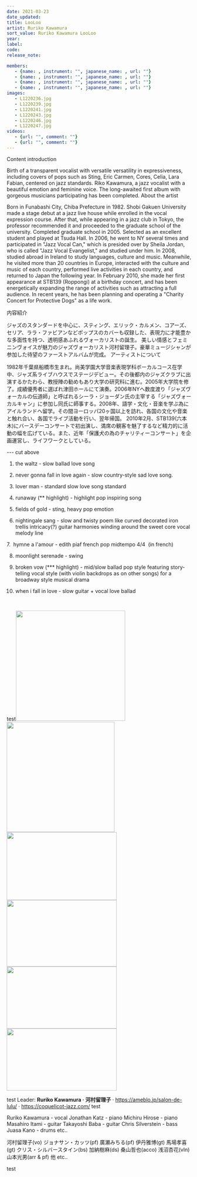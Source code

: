 ```yaml
---
date: 2021-03-23
date_updated: 
title: LooLoo
artist: Ruriko Kawamura
sort_value: Ruriko Kawamura LooLoo
year: 
label: 
code: 
release_note: 

members:
   - {name: , instrument: "", japanese_name: , url: ""}
   - {name: , instrument: "", japanese_name: , url: ""}
   - {name: , instrument: "", japanese_name: , url: ""}
   - {name: , instrument: "", japanese_name: , url: ""}
images: 
   - L1220236.jpg
   - L1220239.jpg
   - L1220241.jpg
   - L1220243.jpg
   - L1220246.jpg
   - L1220247.jpg
videos: 
   - {url: "", comment: ""}
   - {url: "", comment: ""}
---
```

Content introduction

Birth of a transparent vocalist with versatile versatility in expressiveness, including covers of pops such as Sting, Eric Carmen, Cores, Celia, Lara Fabian, centered on jazz standards.
Riko Kawamura, a jazz vocalist with a beautiful emotion and feminine voice. The long-awaited first album with gorgeous musicians participating has been completed.
About the artist

Born in Funabashi City, Chiba Prefecture in 1982. Shobi Gakuen University made a stage debut at a jazz live house while enrolled in the vocal expression course. After that, while appearing in a jazz club in Tokyo, the professor recommended it and proceeded to the graduate school of the university. Completed graduate school in 2005. Selected as an excellent student and played at Tsuda Hall. In 2006, he went to NY several times and participated in "Jazz Vocal Can," which is presided over by Sheila Jordan, who is called "Jazz Vocal Evangelist," and studied under him. In 2008, studied abroad in Ireland to study languages, culture and music. Meanwhile, he visited more than 20 countries in Europe, interacted with the culture and music of each country, performed live activities in each country, and returned to Japan the following year.
In February 2010, she made her first appearance at STB139 (Roppongi) at a birthday concert, and has been energetically expanding the range of activities such as attracting a full audience. In recent years, he has been planning and operating a "Charity Concert for Protective Dogs" as a life work.

内容紹介

ジャズのスタンダードを中心に、スティング、エリック・カルメン、コアーズ、セリア、ララ・ファビアンなどポップスのカバーも収録した、表現力に才能豊かな多面性を持つ、透明感あふれるヴォーカリストの誕生。
美しい情感とフェミニンヴォイスが魅力のジャズヴォーカリスト河村留理子。豪華ミュージシャンが参加した待望のファーストアルバムが完成。
アーティストについて

1982年千葉県船橋市生まれ。尚美学園大学音楽表現学科ボーカルコース在学中、ジャズ系ライブハウスでステージデビュー。その後都内のジャズクラブに出演するかたわら、教授陣の勧めもあり大学の研究科に進む。2005年大学院を修了。成績優秀者に選ばれ津田ホールにて演奏。2006年NYへ数度渡り「ジャズヴォーカルの伝道師」と呼ばれるシーラ・ジョーダン氏の主宰する「ジャズヴォーカルキャン」に参加し同氏に師事する。2008年、語学・文化・音楽を学ぶ為にアイルランドへ留学。その間ヨーロッパ20ヶ国以上を訪れ、各国の文化や音楽と触れ合い、各国でライブ活動を行い、翌年帰国。
2010年2月、STB139(六本木)にバースデーコンサートで初出演し、満席の観客を魅了するなど精力的に活動の幅を広げている。また、近年「保護犬の為のチャリティーコンサート」を企画運営し、ライフワークとしている。

--- cut above

1. the waltz - slow ballad love song

2. never gonna fall in love again - slow country-style sad love song.

3. lover man - standard slow love song standard

4. runaway (** highlight) - highlight pop inspiring song

5. fields of gold - sting, heavy pop emotion

6. nightingale sang - slow and twisty poem like curved decorated iron trellis intricacy(?) guitar harmonies winding around the sweet core vocal melody line

7.  hymne a l'amour - edith piaf french pop midtempo 4/4  (in french)

8. moonlight serenade - swing

9. broken vow (*** highlight) - mid/slow ballad pop style featuring story-telling vocal style (with violin backdrops as on other songs) for a broadway style musical drama

10. when i fall in love - slow guitar + vocal love ballad

&nbsp;

test<a href="https://www.jjazzist.com/wp-content/uploads/2020/05/L1220236.jpg"><img class="alignnone wp-image-5921 size-medium" src="https://www.jjazzist.com/wp-content/uploads/2020/05/L1220236-298x300.jpg" alt="" width="298" height="300" /></a> <a href="https://www.jjazzist.com/wp-content/uploads/2020/05/L1220239.jpg"><img class="alignnone wp-image-5922 size-medium" src="https://www.jjazzist.com/wp-content/uploads/2020/05/L1220239-294x300.jpg" alt="" width="294" height="300" /></a> <a href="https://www.jjazzist.com/wp-content/uploads/2020/05/L1220241.jpg"><img class="alignnone wp-image-5923 size-medium" src="https://www.jjazzist.com/wp-content/uploads/2020/05/L1220241-300x185.jpg" alt="" width="300" height="185" /></a> <a href="https://www.jjazzist.com/wp-content/uploads/2020/05/L1220243.jpg"><img class="alignnone wp-image-5924 size-medium" src="https://www.jjazzist.com/wp-content/uploads/2020/05/L1220243-300x181.jpg" alt="" width="300" height="181" /></a> <a href="https://www.jjazzist.com/wp-content/uploads/2020/05/L1220246.jpg"><img class="alignnone wp-image-5925 size-medium" src="https://www.jjazzist.com/wp-content/uploads/2020/05/L1220246-300x169.jpg" alt="" width="300" height="169" /></a> <a href="https://www.jjazzist.com/wp-content/uploads/2020/05/L1220247.jpg"><img class="alignnone wp-image-5926 size-medium" src="https://www.jjazzist.com/wp-content/uploads/2020/05/L1220247-300x169.jpg" alt="" width="300" height="169" /></a>

test
Leader: <strong>Ruriko Kawamura · 河村留理子</strong> · <a href="https://ameblo.jp/salon-de-lulu/">https://ameblo.jp/salon-de-lulu/</a> · <a href="https://coquelicot-jazz.com/">https://coquelicot-jazz.com/</a>
test

Ruriko Kawamura - vocal
Jonathan Katz - piano
Michiru Hirose - piano
Masahiro Itami - guitar
Takayoshi Baba - guitar
Chris Silverstein - bass
Juasa Kano - drums
etc..

河村留理子(vo)
ジョナサン・カッツ(pf)
廣瀬みちる(pf)
伊丹雅博(gt)
馬場孝喜(gt)
クリス・シルバースタイン(bs)
加納樹麻(ds)
桑山哲也(acco)
浅沼杏花(vln)
山本光男(arr &amp; pf) 他
etc..

test

&nbsp;
